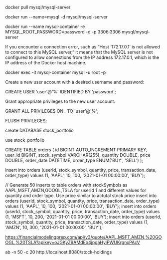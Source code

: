 docker pull mysql/mysql-server

docker run --name=mysql -d mysql/mysql-server

docker run --name mysql-container -e MYSQL_ROOT_PASSWORD=password -d -p 3306:3306 mysql/mysql-server

If you encounter a connection error, such as “Host ‘172.17.0.1’ is not allowed to connect to this MySQL server,” 
it means that the MySQL server is not configured to allow connections from the IP address 172.17.0.1, which is the IP address of the Docker host machine.


docker exec -it mysql-container mysql -u root -p

Create a new user account with a desired username and password:

CREATE USER 'user'@'%' IDENTIFIED BY 'password';

Grant appropriate privileges to the new user account:

GRANT ALL PRIVILEGES ON *.* TO 'user'@'%';

FLUSH PRIVILEGES;

create DATABASE stock_portfolio

use stock_portfolio

CREATE TABLE orders (
    id BIGINT AUTO_INCREMENT PRIMARY KEY,
    user_id BIGINT,
    stock_symbol VARCHAR(255),
    quantity DOUBLE,
    price DOUBLE,
    order_date DATETIME,
    order_type ENUM('BUY', 'SELL')
);

insert into orders (userId, stock_symbol, quantity, price, transaction_date, order_type) values (1, 'AAPL', 10, 100, '2021-01-01 00:00:00', 'BUY');

// Generate 50 inserts to table orders with stockSymbols as AAPL,MSFT,AMZN,GOOGL,TSLA for userId 1 and different values for quantity and order type. Use price similar to actutal stock price
insert into orders (userId, stock_symbol, quantity, price, transaction_date, order_type) values (1, 'AAPL', 10, 100, '2021-01-01 00:00:00', 'BUY');
insert into orders (userId, stock_symbol, quantity, price, transaction_date, order_type) values (1, 'MSFT', 10, 200, '2021-01-01 00:00:00', 'BUY');
insert into orders (userId, stock_symbol, quantity, price, transaction_date, order_type) values (1, 'AMZN', 10, 300, '2021-01-01 00:00:00', 'BUY');

https://financialmodelingprep.com/api/v3/quote/AAPL,MSFT,AMZN,%20GOOGL,%20TSLA?apikey=oJGKyZ9AMdEo4jpgaHyiPWUKrgnxPAcV


ab -n 50 -c 20 http://localhost:8080/stock-holdings